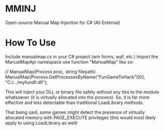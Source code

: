# MMINJ
Open-source Manual Map Injection for C# (All External)

# How To Use
Include manualmap.cs in your C# project (win forms, wpf, etc.)
Import the ManualMapApi namespace
use function "ManualMap" like so:

// ManualMap(Process proc, string filepath)
ManualMap(Process.GetProcessesByName("FunGameToHack")[0], "C:/.../myfundll.dll");

This will inject your DLL or binary file safely  without any ties to the module
whatsoever (it is virtually allocated into the process). So, it is far more effective and less detectable than traditional LoadLibrary methods.

That being said, some games might detect the presence of virtually allocated memory with PAGE_EXECUTE privileges (this would most likely apply to using LoadLibrary as well)
